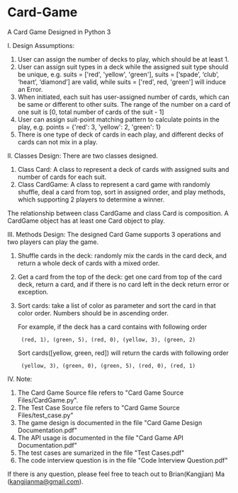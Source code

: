 # Card-Game
A Card Game Designed in Python 3

I. Design Assumptions:
  1) User can assign the number of decks to play, which should be at least 1.
  2) User can assign suit types in a deck while the assigned suit type should be unique, e.g. suits = ['red', 'yellow', 'green'], suits = [‘spade’, ‘club’, ‘heart’, ‘diamond’] are valid, while suits = ['red', red, 'green'] will induce an Error.
  3) When initiated, each suit has user-assigned number of cards, which can be same or different to other suits. The range of the number on a card of one suit is [0, total number of cards of the suit - 1]
  4) User can assign suit-point matching pattern to calculate points in the play, e.g. points = {'red': 3, 'yellow': 2, 'green': 1}
  5) There is one type of deck of cards in each play, and different decks of cards can not mix in a play.
  
II. Classes Design:
There are two classes designed.
  1) Class Card: A class to represent a deck of cards with assigned suits and number of cards for each suit.
  2) Class CardGame: A class to represent a card game with randomly shuffle, deal a card from top, sort in assigned order, and play methods, which supporting 2 players to determine a winner. 

The relationship between class CardGame and class Card is composition. A CardGame object has at least one Card object to play. 
  
III. Methods Design:
The designed Card Game supports 3 operations and two players can play the game.
  1) Shuffle cards in the deck: randomly mix the cards in the card deck, and return a whole deck of cards with a mixed order.
  2) Get a card from the top of the deck: get one card from top of the card deck, return a card, and if there is no card left in the deck return error or exception.
  3) Sort cards: take a list of color as parameter and sort the card in that color order. Numbers should be in ascending order.  
      
      For example, if the deck has a card contains with following order  
          
          (red, 1), (green, 5), (red, 0), (yellow, 3), (green, 2) 
      
      Sort cards([yellow, green, red]) will return the cards with following order 
          
          (yellow, 3), (green, 0), (green, 5), (red, 0), (red, 1) 

IV. Note:
1) The Card Game Source file refers to "Card Game Source Files/CardGame.py".
2) The Test Case Source file refers to "Card Game Source Files/test_case.py"
3) The game design is documented in the file "Card Game Design Documentation.pdf"
4) The API usage is documented in the file "Card Game API Documentation.pdf"
5) The test cases are sumarized in the file "Test Cases.pdf"
6) The code interview question is in the file "Code Interview Question.pdf"

If there is any question, please feel free to teach out to Brian(Kangjian) Ma (kangjianma@gmail.com).

